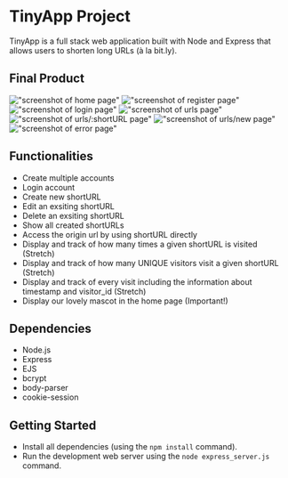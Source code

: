 # TinyApp Project

TinyApp is a full stack web application built with Node and Express that allows users to shorten long URLs (à la bit.ly).

## Final Product

!["screenshot of home page"](#)
!["screenshot of register page"](#)
!["screenshot of login page"](#)
!["screenshot of urls page"](#)
!["screenshot of urls/:shortURL page"](#)
!["screenshot of urls/new page"](#)
!["screenshot of error page"](#)

## Functionalities

- Create multiple accounts
- Login account
- Create new shortURL
- Edit an exsiting shortURL
- Delete an exsiting shortURL
- Show all created shortURLs
- Access the origin url by using shortURL directly
- Display and track of how many times a given shortURL is visited (Stretch)
- Display and track of how many UNIQUE visitors visit a given shortURL (Stretch)
- Display and track of every visit including the information about timestamp and visitor_id (Stretch)
- Display our lovely mascot in the home page (Important!)

## Dependencies

- Node.js
- Express
- EJS
- bcrypt
- body-parser
- cookie-session

## Getting Started

- Install all dependencies (using the `npm install` command).
- Run the development web server using the `node express_server.js` command.